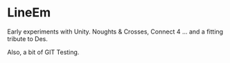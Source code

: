 # LineEm
Early experiments with Unity. Noughts &amp; Crosses, Connect 4 ... and a fitting tribute to Des.

Also, a bit of GIT Testing.
